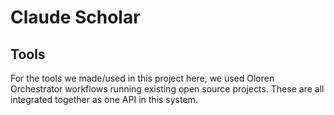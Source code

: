 # Claude Scholar

## Tools

For the tools we made/used in this project here, we used Oloren Orchestrator workflows running existing open source projects. These are all integrated together as one API in this system.
